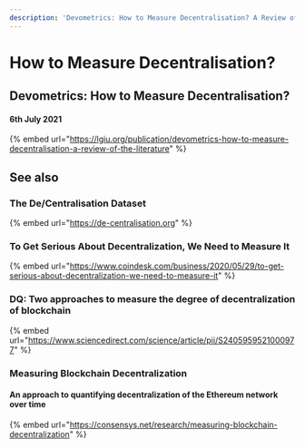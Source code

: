 ```yaml
---
description: 'Devometrics: How to Measure Decentralisation? A Review of the Literature'
---
```


# How to Measure Decentralisation?

## Devometrics: How to Measure Decentralisation?

#### 6th July 2021

{% embed url="https://lgiu.org/publication/devometrics-how-to-measure-decentralisation-a-review-of-the-literature" %}

## See also

### The De/Centralisation Dataset

{% embed url="https://de-centralisation.org" %}

### To Get Serious About Decentralization, We Need to Measure It

{% embed url="https://www.coindesk.com/business/2020/05/29/to-get-serious-about-decentralization-we-need-to-measure-it" %}

### DQ: Two approaches to measure the degree of decentralization of blockchain <a href="#screen-reader-main-title" id="screen-reader-main-title"></a>

{% embed url="https://www.sciencedirect.com/science/article/pii/S2405959521000977" %}

### Measuring Blockchain Decentralization

#### An approach to quantifying decentralization of the Ethereum network over time

{% embed url="https://consensys.net/research/measuring-blockchain-decentralization" %}
